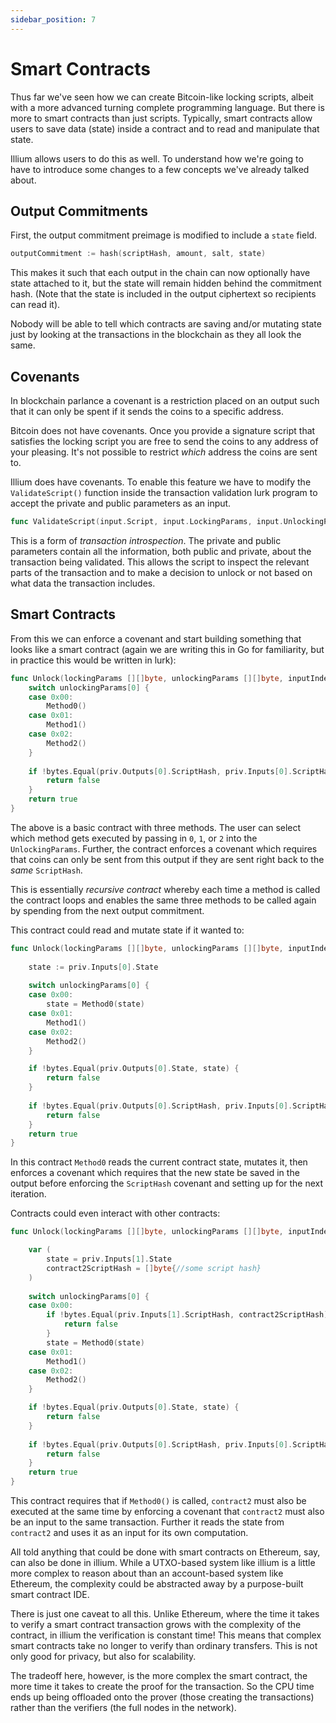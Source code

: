 ```yaml
---
sidebar_position: 7
---
```


# Smart Contracts

Thus far we've seen how we can create Bitcoin-like locking scripts, albeit with a more advanced turning complete
programming language. But there is more to smart contracts than just scripts. Typically, smart contracts 
allow users to save data (state) inside a contract and to read and manipulate that state. 

Illium allows users to do this as well. To understand how we're going to have to introduce some changes to a few concepts
we've already talked about. 

## Output Commitments

First, the output commitment preimage is modified to include a `state` field.

```go
outputCommitment := hash(scriptHash, amount, salt, state)
```

This makes it such that each output in the chain can now optionally have state attached to it, but the state will
remain hidden behind the commitment hash. (Note that the state is included in the output ciphertext so recipients can 
read it).

Nobody will be able to tell which contracts are saving and/or mutating state just by looking at the transactions in the 
blockchain as they all look the same.

## Covenants

In blockchain parlance a covenant is a restriction placed on an output such that it can only be spent if it sends the coins
to a specific address. 

Bitcoin does not have covenants. Once you provide a signature script that satisfies the locking script you are free to
send the coins to any address of your pleasing. It's not possible to restrict *which* address the coins are sent to.

Illium does have covenants. To enable this feature we have to modify the `ValidateScript()` function inside the
transaction validation lurk program to accept the private and public parameters as an input. 

```go
func ValidateScript(input.Script, input.LockingParams, input.UnlockingParams, i, priv, pub) bool
```

This is a form of *transaction introspection*. The private and public parameters contain all the information, both
public and private, about the transaction being validated. This allows the script to inspect the relevant
parts of the transaction and to make a decision to unlock or not based on what data the transaction includes.

## Smart Contracts

From this we can enforce a covenant and start building something that looks like a smart contract (again we are writing
this in Go for familiarity, but in practice this would be written in lurk):

```go
func Unlock(lockingParams [][]byte, unlockingParams [][]byte, inputIndex int, priv PrivateParams, pub PublicParams) {
	switch unlockingParams[0] {
	case 0x00: 
		Method0()
    case 0x01:
        Method1()
	case 0x02:
		Method2()
	}
	
	if !bytes.Equal(priv.Outputs[0].ScriptHash, priv.Inputs[0].ScriptHash) {
		return false
	}
	return true
}
```

The above is a basic contract with three methods. The user can select which method gets executed by passing in `0`, `1`,
or `2` into the `UnlockingParams`. Further, the contract enforces a covenant which requires that coins can only be sent from
this output if they are sent right back to the *same* `ScriptHash`.

This is essentially *recursive contract* whereby each time a method is called the contract loops and enables the same three
methods to be called again by spending from the next output commitment.

This contract could read and mutate state if it wanted to:

```go
func Unlock(lockingParams [][]byte, unlockingParams [][]byte, inputIndex int, priv PrivateParams, pub PublicParams) {
	
	state := priv.Inputs[0].State
	
	switch unlockingParams[0] {
	case 0x00: 
		state = Method0(state)
    case 0x01:
        Method1()
	case 0x02:
		Method2()
	}

    if !bytes.Equal(priv.Outputs[0].State, state) {
        return false
    }
	
	if !bytes.Equal(priv.Outputs[0].ScriptHash, priv.Inputs[0].ScriptHash) {
		return false
	}
	return true
}
```

In this contract `Method0` reads the current contract state, mutates it, then enforces a covenant which requires that the
new state be saved in the output before enforcing the `ScriptHash` covenant and setting up for the next iteration.

Contracts could even interact with other contracts:

```go
func Unlock(lockingParams [][]byte, unlockingParams [][]byte, inputIndex int, priv PrivateParams, pub PublicParams) {

    var (
        state = priv.Inputs[1].State
        contract2ScriptHash = []byte{//some script hash}
    )
    
    switch unlockingParams[0] {
    case 0x00:
        if !bytes.Equal(priv.Inputs[1].ScriptHash, contract2ScriptHash) {
            return false
        }
        state = Method0(state)
    case 0x01:
        Method1()
    case 0x02:
        Method2()
    }

    if !bytes.Equal(priv.Outputs[0].State, state) {
        return false
    }
    
    if !bytes.Equal(priv.Outputs[0].ScriptHash, priv.Inputs[0].ScriptHash) {
        return false
    }
    return true
}
```

This contract requires that if `Method0()` is called, `contract2` must also be executed at the same time by enforcing
a covenant that `contract2` must also be an input to the same transaction. Further it reads the state from `contract2`
and uses it as an input for its own computation.

All told anything that could be done with smart contracts on Ethereum, say, can also be done in illium. While a UTXO-based
system like illium is a little more complex to reason about than an account-based system like Ethereum, the complexity 
could be abstracted away by a purpose-built smart contract IDE. 

There is just one caveat to all this. Unlike Ethereum, where the time it takes to verify a smart contract transaction
grows with the complexity of the contract, in illium the verification is constant time! This means that complex smart
contracts take no longer to verify than ordinary transfers. This is not only good for privacy, but also for scalability. 

The tradeoff here, however, is the more complex the smart contract, the more time it takes to create the proof for the
transaction. So the CPU time ends up being offloaded onto the prover (those creating the transactions) rather than the
verifiers (the full nodes in the network).

